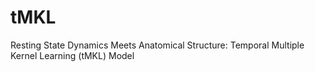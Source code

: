 # tMKL
Resting State Dynamics Meets Anatomical Structure:  Temporal Multiple Kernel Learning (tMKL) Model
